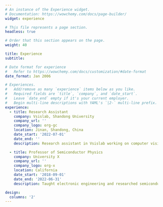 ```yaml
---
# An instance of the Experience widget.
# Documentation: https://wowchemy.com/docs/page-builder/
widget: experience

# This file represents a page section.
headless: true

# Order that this section appears on the page.
weight: 40

title: Experience
subtitle:

# Date format for experience
#   Refer to https://wowchemy.com/docs/customization/#date-format
date_format: Jan 2006

# Experiences.
#   Add/remove as many `experience` items below as you like.
#   Required fields are `title`, `company`, and `date_start`.
#   Leave `date_end` empty if it's your current employer.
#   Begin multi-line descriptions with YAML's `|2-` multi-line prefix.
experience:
  - title: Research Assistant
    company: Vsislab, Shandong University 
    company_url: ''
    company_logo: org-gc
    location: Jinan, Shandong, China
    date_start: '2022-07-01'
    date_end: ''
    description: Research assistant in Vsislab working on computer vision

  - title: Professor of Semiconductor Physics
    company: University X
    company_url: ''
    company_logo: org-x
    location: California
    date_start: '2018-09-01'
    date_end: '2022-06-31'
    description: Taught electronic engineering and researched semiconductor physics.

design:
  columns: '2'
---
```

